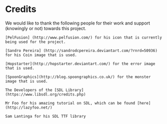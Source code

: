 # Credits

We would like to thank the following people for their work and support (knowingly or not) towards this project.

```
[PelFusion] (http://www.pelfusion.com/) for his icon that is currently being used for the project.

[Sandro Pereira] (http://sandrodcpereira.deviantart.com/?rnrd=50936) for his Coin image that is used.

[Hopstarter](http://hopstarter.deviantart.com/) for the error image that is used.

[SpoonGraphics](http://blog.spoongraphics.co.uk/) for the monster image that is used.

The Developers of the [SDL Library] (https://www.libsdl.org/credits.php)

Mr Foo for his amazing tutorial on SDL, which can be found [here](http://lazyfoo.net/)

Sam Lantinga for his SDL TTF library
```
